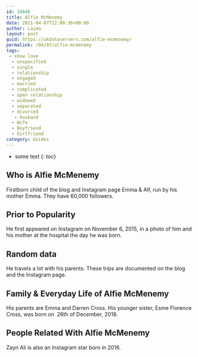 ```yaml
---
id: 18846
title: Alfie McMenemy
date: 2021-04-07T22:00:36+00:00
author: Laima
layout: post
guid: https://ukdataservers.com/alfie-mcmenemy/
permalink: /04/07/alfie-mcmenemy
tags:
 - show love
  - unspecified
  - single
  - relationship
  - engaged
  - married
  - complicated
  - open relationship
  - widowed
  - separated
  - divorced
   - Husband
  - Wife
  - Boyfriend
  - Girlfriend
category: Guides
---
```


* some text
{: toc}


## Who is Alfie McMenemy
                  
                  
                  
Firstborn child of the blog and Instagram page Emma & Alf, run by his mother Emma. They have 60,000 followers. 
                  
              
            
              
            
                
                
                
## Prior to Popularity
                  
                  
                  
He first appeared on Instagram on November 6, 2015, in a photo of him and his mother at the hospital the day he was born. 
                  
              
            
              
            
                
                
                
## Random data
                  
                  
                  
He travels a lot with his parents. These trips are documented on the blog and the Instagram page. 
                  
              
            
              
            
                
                
                
## Family & Everyday Life of Alfie McMenemy
                  
                  
                  
His parents are Emma and Darren Cross. His younger sister, Esme Florence Cross, was born on  26th of December, 2018. 
                  
              
            
              
            
                
                
                
## People Related With Alfie McMenemy
                  
                  
                  
Zayn Ali is also an Instagram star born in 2016. 
                  
              
            
              
            
                
              
            
              
              
            
            
              
            
          
          
          